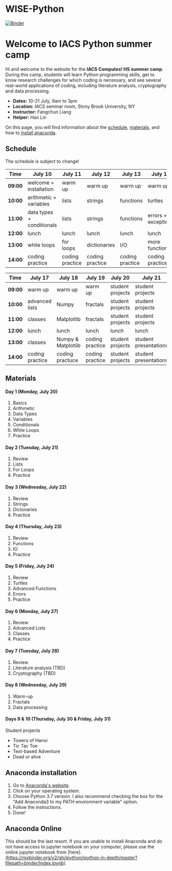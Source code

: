 # WISE-Python
[![Binder](https://mybinder.org/badge_logo.svg)](https://mybinder.org/v2/gh/harpolea/IACS_computes_2019/master)


# Welcome to IACS Python summer camp

Hi and welcome to the website for the **IACS Computes! HS summer camp**. During this camp, students will learn Python programming skills, get to know research challenges for which coding is necessary, and see several real-world applications of coding, including literature analysis, cryptography and data processing. 

- **Dates:** 10-21 July, 9am to 3pm
- **Location:** IACS seminar room, Stony Brook University, NY
- **Instructor:** Fangchun Liang
- **Helper:** Hao Lin

On this page, you will find information about the [schedule](#schedule), [materials](#materials), and how to [install anaconda](#anaconda-installation).


## Schedule

The schedule is subject to change!

Time | July 10 | July 11 | July 12 | July 13 |  July 14
---------- | ---------- | ---------- | ---------- | ---------- | ----------
**09:00** | welcome + installation | warm up | warm up | warm up | warm up
**10:00** | arithmetic + variables | lists | strings | functions | turtles
**11:00** | data types + conditionals | lists | strings | functions | errors + exceptions
**12:00** | lunch | lunch | lunch | lunch | lunch
**13:00** | while loops | for loops | dictionaries | I/O | more functions
**14:00** | coding practice | coding practice | coding practice | coding practice | coding practice

Time | July 17 | July 18 | July 19 | July 20 | July 21
---------- | ---------- | ---------- | ---------- | ---------- | ----------
**09:00** | warm up | warm up | warm up | student projects | student projects
**10:00** | advanced lists | Numpy | fractals | student projects | student projects
**11:00** | classes | Matplotlib | fractals | student projects | student projects
**12:00** | lunch | lunch | lunch | lunch | lunch
**13:00** | classes | Numpy & Matplotlib | coding practice | student projects | student presentations
**14:00** | coding practice | coding practuce | coding practice | student projects | student presentations


## Materials
#### Day 1 (Monday, July 20)
1. Basics
2. Arithmetic
3. Data Types
4. Variables
5. Conditionals
6. While Loops
7. Practice

#### Day 2 (Tuesday, July 21)
1. Review
2. Lists
3. For Loops
4. Practice

#### Day 3 (Wednesday, July 22)
1. Review
1. Strings
2. Dictonaries
7. Practice

#### Day 4 (Thursday, July 23)
1. Review
1. Functions
2. IO
7. Practice

#### Day 5 (Friday, July 24)
1. Review
1. Turtles
2. Advanced Functions
3. Errors
7. Practice

#### Day 6 (Monday, July 27)
1. Review
1. Advanced Lists
2. Classes
3. Practice

#### Day 7 (Tuesday, July 28)
1. Review
1. Literature analysis (TBD)
1. Cryptography (TBD)

#### Day 8 (Wednesday, July 29)
1. Warm-up
2. Fractals
3. Data processing

#### Days 9 & 10 (Thursday, July 30 & Friday, July 31)
Student projects
- Towers of Hanoi
- Tic Tac Toe
- Text-based Adventure
- Dead or alive

## Anaconda installation

1. Go to [Anaconda's website](https://docs.anaconda.com/anaconda/install/).
2. Click on your operating system.
3. Choose Python 3.7 version. I also recommend checking the box for the "Add Anaconda3 to my PATH environment variable" option.
4. Follow the instructions. 
5. Done!

## Anaconda Online
This should be the last resort. If you are unable to install Anaconda and do not have access to jupyter notebook on your computer, please use the online jupyter notebook from [here].(https://mybinder.org/v2/gh/ipython/ipython-in-depth/master?filepath=binder/Index.ipynb).
